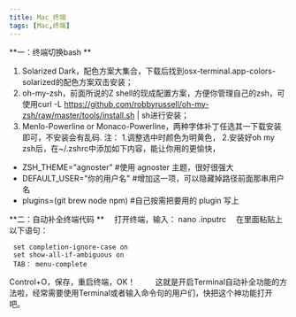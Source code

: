 ```yaml
---
title: Mac_终端
tags: [Mac,终端]
---
```

**一：终端切换bash **
  1. Solarized Dark，配色方案大集合，下载后找到osx-terminal.app-colors-solarized的配色方案双击安装；
  2. oh-my-zsh，前面所说的Z shell的现成配置方案，方便你管理自己的zsh，可使用curl -L https://github.com/robbyrussell/oh-my-zsh/raw/master/tools/install.sh | sh进行安装；
  3. Menlo-Powerline or Monaco-Powerline，两种字体补丁任选其一下载安装即可，不安装会有乱码.
  注：
1.调整选中时颜色为明黄色，
2.安装好oh my zsh后，在~/.zshrc中添加如下内容，能让你用的更愉快，
* ZSH_THEME="agnoster"  #使用 agnoster 主题，很好很强大
* DEFAULT_USER="你的用户名"     #增加这一项，可以隐藏掉路径前面那串用户名
* plugins=(git brew node npm)   #自己按需把要用的 plugin 写上

**二：自动补全终端代码 **
　打开终端，输入： nano .inputrc
　在里面粘贴上以下语句：

     set completion-ignore-case on
     set show-all-if-ambiguous on
     TAB： menu-complete   
 Control+O，保存，重启终端，OK！
　　  这就是开启Terminal自动补全功能的方法啦，经常需要使用Terminal或者输入命令句的用户们，快把这个神功能打开吧。